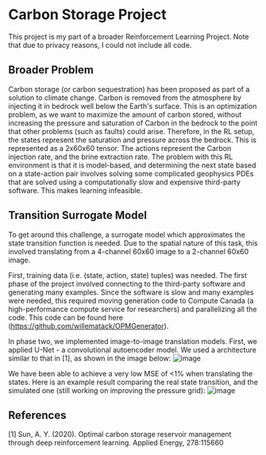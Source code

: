 # Carbon Storage Project

This project is my part of a broader Reinforcement Learning Project. Note that due to privacy reasons, I could not include all code.

## Broader Problem

Carbon storage (or carbon sequestration) has been proposed as part of a solution to climate change. Carbon is removed from the atmosphere by injecting it in bedrock well below the Earth's surface. This is an optimization problem, as we want to maximize the amount of carbon stored, without increasing the pressure and saturation of Carbon in the bedrock to the point that other problems (such as faults) could arise. Therefore, in the RL setup, the states represent the saturation and pressure across the bedrock. This is represented as a 2x60x60 tensor. The actions represent the Carbon injection rate, and the brine extraction rate. The problem with this RL environment is that it is model-based, and determining the next state based on a state-action pair involves solving some complicated geophysics PDEs that are solved using a computationally slow and expensive third-party software. This makes learning infeasible.

## Transition Surrogate Model

To get around this challenge, a surrogate model which approximates the state transition function is needed. Due to the spatial nature of this task, this involved translating from a 4-channel 60x60 image to a 2-channel 60x60 image. 

First, training data (i.e. (state, action, state) tuples) was needed. The first phase of the project involved connecting to the third-party software and generating many examples. Since the software is slow and many examples were needed, this required moving generation code to Compute Canada (a high-performance compute service for researchers) and parallelizing all the code. This code can be found here (https://github.com/willematack/OPMGenerator).

In phase two, we implemented image-to-image translation models. First, we applied U-Net - a convolutional autoencoder model. We used a architecture similar to that in [1], as shown in the image below:
![image](https://github.com/willematack/CarbonStorage/assets/44038988/12217864-87b2-4b4d-bfbd-fa637a6dbdce)

We have been able to achieve a very low MSE of <1% when translating the states. Here is an example result comparing the real state transition, and the simulated one (still working on improving the pressure grid):
![image](https://github.com/willematack/CarbonStorage/assets/44038988/5c337012-b7d6-4f94-b84d-8a899638b52c)


## References
[1] Sun, A. Y. (2020). Optimal carbon storage reservoir management through deep reinforcement learning. Applied
Energy, 278:115660
